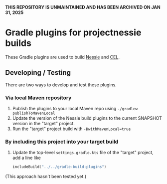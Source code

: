 **THIS REPOSITORY IS UNMAINTAINED AND HAS BEEN ARCHIVED ON JAN 31, 2025**

# Gradle plugins for projectnessie builds

These Gradle plugins are used to build [Nessie](https://github.com/projectnessie/nessie) and
[CEL](https://github.com/projectnessie/cel-java).

## Developing / Testing

There are two ways to develop and test these plugins.

### Via local Maven repository

1. Publish the plugins to your local Maven repo using `./gradlew publishToMavenLocal`
2. Update the version of the Nessie build plugins to the current SNAPSHOT version in the
   "target" project.
3. Run the "target" project build with `-DwithMavenLocal=true`

### By including this project into your target build

1. Update the top-level `settings.gradle.kts` file of the "target" project, add a line like
   ```kotlin
   includeBuild("../../gradle-build-plugins")
   ```

(This approach hasn't been tested yet.)
